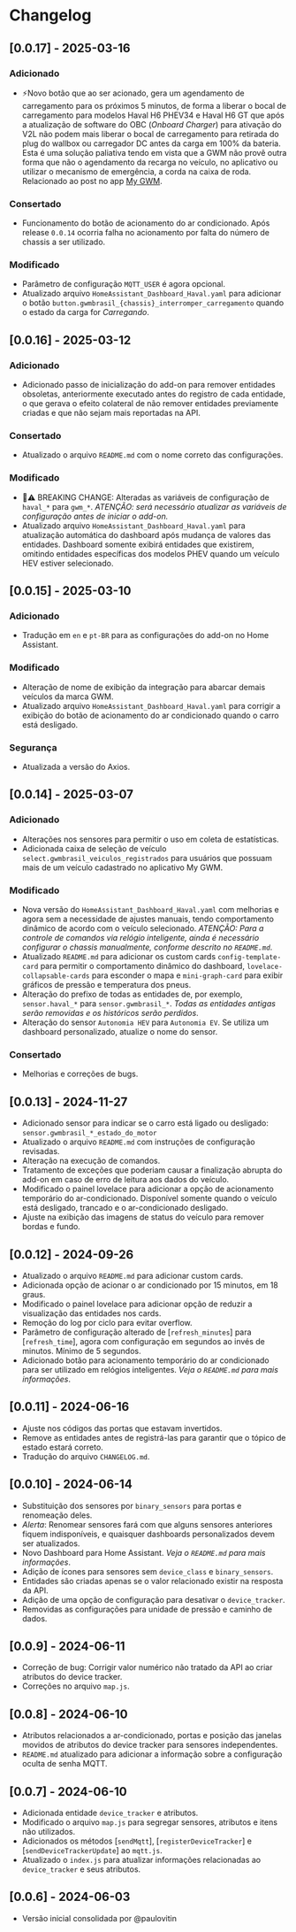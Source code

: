# Changelog

## [0.0.17] - 2025-03-16

### Adicionado
- ⚡Novo botão que ao ser acionado, gera um agendamento de carregamento para os próximos 5 minutos, de forma a liberar o bocal de carregamento para modelos Haval H6 PHEV34 e Haval H6 GT que após a atualização de software do OBC (_Onboard Charger_) para ativação do V2L não podem mais liberar o bocal de carregamento para retirada do plug do wallbox ou carregador DC antes da carga em 100% da bateria. Esta é uma solução paliativa tendo em vista que a GWM não provê outra forma que não o agendamento da recarga no veículo, no aplicativo ou utilizar o mecanismo de emergência, a corda na caixa de roda. Relacionado ao post no app [My GWM](https://shorturl.at/fvxoq).

### Consertado
- Funcionamento do botão de acionamento do ar condicionado. Após release `0.0.14` ocorria falha no acionamento por falta do número de chassis a ser utilizado.

### Modificado
- Parâmetro de configuração `MQTT_USER` é agora opcional.
- Atualizado arquivo `HomeAssistant_Dashboard_Haval.yaml` para adicionar o botão `button.gwmbrasil_{chassis}_interromper_carregamento` quando o estado da carga for _Carregando_.

## [0.0.16] - 2025-03-12

### Adicionado
- Adicionado passo de inicialização do add-on para remover entidades obsoletas, anteriormente executado antes do registro de cada entidade, o que gerava o efeito colateral de não remover entidades previamente criadas e que não sejam mais reportadas na API.

### Consertado
- Atualizado o arquivo `README.md` com o nome correto das configurações.

### Modificado
- 🚨⚠ BREAKING CHANGE: Alteradas as variáveis de configuração de `haval_*` para `gwm_*`. _ATENÇÃO: será necessário atualizar as variáveis de configuração antes de iniciar o add-on._
- Atualizado arquivo `HomeAssistant_Dashboard_Haval.yaml` para atualização automática do dashboard após mudança de valores das entidades. Dashboard somente exibirá entidades que existirem, omitindo entidades específicas dos modelos PHEV quando um veículo HEV estiver selecionado.

## [0.0.15] - 2025-03-10

### Adicionado
- Tradução em `en` e `pt-BR` para as configurações do add-on no Home Assistant.

### Modificado
- Alteração de nome de exibição da integração para abarcar demais veículos da marca GWM.
- Atualizado arquivo `HomeAssistant_Dashboard_Haval.yaml` para corrigir a exibição do botão de acionamento do ar condicionado quando o carro está desligado.

### Segurança
- Atualizada a versão do Axios.

## [0.0.14] - 2025-03-07

### Adicionado
- Alterações nos sensores para permitir o uso em coleta de estatísticas.
- Adicionada caixa de seleção de veículo `select.gwmbrasil_veiculos_registrados` para usuários que possuam mais de um veículo cadastrado no aplicativo My GWM.

### Modificado
- Nova versão do `HomeAssistant_Dashboard_Haval.yaml` com melhorias e agora sem a necessidade de ajustes manuais, tendo comportamento dinâmico de acordo com o veículo selecionado. _ATENÇÃO: Para a controle de comandos via relógio inteligente, ainda é necessário configurar o chassis manualmente, conforme descrito no `README.md`_.
- Atualizado `README.md` para adicionar os custom cards `config-template-card` para permitir o comportamento dinâmico do dashboard, `lovelace-collapsable-cards` para esconder o mapa e `mini-graph-card` para exibir gráficos de pressão e temperatura dos pneus.
- Alteração do prefixo de todas as entidades de, por exemplo, `sensor.haval_*` para `sensor.gwmbrasil_*`. _Todas as entidades antigas serão removidas e os históricos serão perdidos_.
- Alteração do sensor `Autonomia HEV` para `Autonomia EV`. Se utiliza um dashboard personalizado, atualize o nome do sensor.

### Consertado
- Melhorias e correções de bugs.

## [0.0.13] - 2024-11-27
- Adicionado sensor para indicar se o carro está ligado ou desligado: `sensor.gwmbrasil_*_estado_do_motor`
- Atualizado o arquivo `README.md` com instruções de configuração revisadas.
- Alteração na execução de comandos.
- Tratamento de exceções que poderiam causar a finalização abrupta do add-on em caso de erro de leitura aos dados do veículo.
- Modificado o painel lovelace para adicionar a opção de acionamento temporário do ar-condicionado. Disponível somente quando o veículo está desligado, trancado e o ar-condicionado desligado.
- Ajuste na exibição das imagens de status do veículo para remover bordas e fundo.

## [0.0.12] - 2024-09-26
- Atualizado o arquivo `README.md` para adicionar custom cards.
- Adicionada opção de acionar o ar condicionado por 15 minutos, em 18 graus.
- Modificado o painel lovelace para adicionar opção de reduzir a visualização das entidades nos cards.
- Remoção do log por ciclo para evitar overflow.
- Parâmetro de configuração alterado de [`refresh_minutes`] para [`refresh_time`], agora com configuração em segundos ao invés de minutos. Mínimo de 5 segundos.
- Adicionado botão para acionamento temporário do ar condicionado para ser utilizado em relógios inteligentes. *Veja o `README.md` para mais informações*.

## [0.0.11] - 2024-06-16
- Ajuste nos códigos das portas que estavam invertidos.
- Remove as entidades antes de registrá-las para garantir que o tópico de estado estará correto.
- Tradução do arquivo `CHANGELOG.md`.

## [0.0.10] - 2024-06-14
- Substituição dos sensores por `binary_sensors` para portas e renomeação deles.
- *Alerta*: Renomear sensores fará com que alguns sensores anteriores fiquem indisponíveis, e quaisquer dashboards personalizados devem ser atualizados.
- Novo Dashboard para Home Assistant. *Veja o `README.md` para mais informações*.
- Adição de ícones para sensores sem `device_class` e `binary_sensors`.
- Entidades são criadas apenas se o valor relacionado existir na resposta da API.
- Adição de uma opção de configuração para desativar o `device_tracker`.
- Removidas as configurações para unidade de pressão e caminho de dados.

## [0.0.9] - 2024-06-11
- Correção de bug: Corrigir valor numérico não tratado da API ao criar atributos do device tracker.
- Correções no arquivo `map.js`.

## [0.0.8] - 2024-06-10
- Atributos relacionados a ar-condicionado, portas e posição das janelas movidos de atributos do device tracker para sensores independentes.
- `README.md` atualizado para adicionar a informação sobre a configuração oculta de senha MQTT.

## [0.0.7] - 2024-06-10
- Adicionada entidade `device_tracker` e atributos.
- Modificado o arquivo `map.js` para segregar sensores, atributos e itens não utilizados.
- Adicionados os métodos [`sendMqtt`], [`registerDeviceTracker`] e [`sendDeviceTrackerUpdate`] ao `mqtt.js`.
- Atualizado o `index.js` para atualizar informações relacionadas ao `device_tracker` e seus atributos.

## [0.0.6] - 2024-06-03
- Versão inicial consolidada por @paulovitin